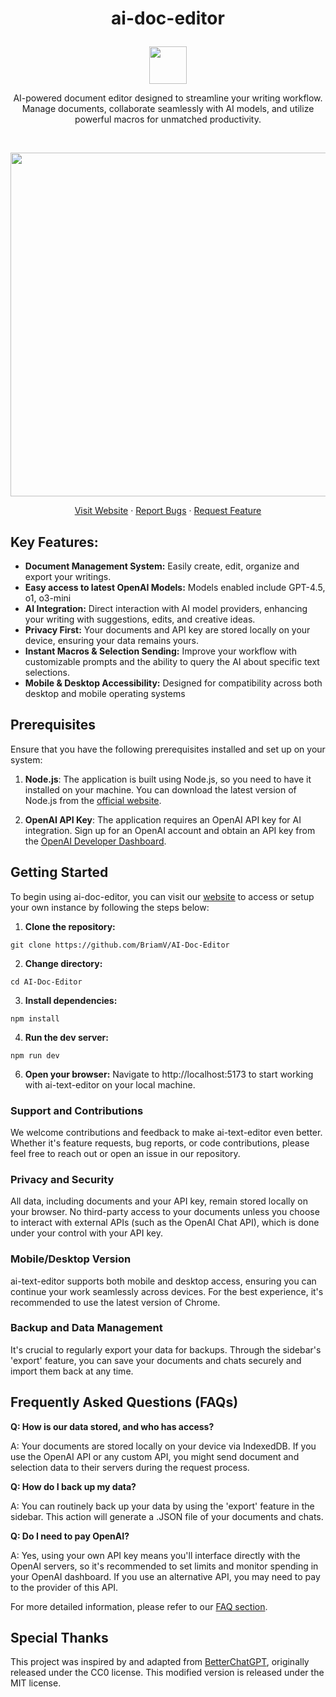 # <p align="center">ai-doc-editor</p>

<p align="center"><img src="https://github.com/darrylschaefer/fthr-write/assets/119073511/9b97e65f-5571-4172-a0d2-9d7ebfdf4cce" style="width:60px;" align="center"></p>

<p align="center">AI-powered document editor designed to streamline your writing workflow. Manage documents, collaborate seamlessly with AI models, and utilize powerful macros for unmatched productivity.</p>
<br>
<p align="center"><img style="width:550px;" src="https://github.com/darrylschaefer/fthr-write/assets/119073511/0066e259-557c-4c40-b303-503ecd5cd67d"></p>

<p align="center">
    <a href="https://fthr.app">Visit Website</a>
    ·
    <a href="https://github.com/darrylschaefer/ai-text-editor/issues/new/choose">Report Bugs</a>
    ·
    <a href="https://github.com/darrylschaefer/ai-text-editor/issues/new/choose">Request Feature</a>
</p>

## **Key Features:**

- **Document Management System:** Easily create, edit, organize and export your writings.
- **Easy access to latest OpenAI Models:** Models enabled include GPT-4.5, o1, o3-mini
- **AI Integration:** Direct interaction with AI model providers, enhancing your writing with suggestions, edits, and creative ideas.
- **Privacy First:** Your documents and API key are stored locally on your device, ensuring your data remains yours.
- **Instant Macros & Selection Sending:** Improve your workflow with customizable prompts and the ability to query the AI about specific text selections.
- **Mobile & Desktop Accessibility:** Designed for compatibility across both desktop and mobile operating systems

## Prerequisites

Ensure that you have the following prerequisites installed and set up on your system:

1. **Node.js**: The application is built using Node.js, so you need to have it installed on your machine. You can download the latest version of Node.js from the [official website](https://nodejs.org/).

2. **OpenAI API Key**: The application requires an OpenAI API key for AI integration. Sign up for an OpenAI account and obtain an API key from the [OpenAI Developer Dashboard](https://beta.openai.com/signup/).

## **Getting Started**

To begin using ai-doc-editor, you can visit our [website](http://fthr.app/) to access or setup your own instance by following the steps below:

1. **Clone the repository:**

```
git clone https://github.com/BriamV/AI-Doc-Editor
```

2. **Change directory:**

```
cd AI-Doc-Editor
```

3. **Install dependencies:**

```
npm install
```

4. **Run the dev server:**

```
npm run dev
```

6. **Open your browser:** Navigate to http://localhost:5173 to start working with ai-text-editor on your local machine.

### **Support and Contributions**

We welcome contributions and feedback to make ai-text-editor even better. Whether it's feature requests, bug reports, or code contributions, please feel free to reach out or open an issue in our repository.

### **Privacy and Security**

All data, including documents and your API key, remain stored locally on your browser. No third-party access to your documents unless you choose to interact with external APIs (such as the OpenAI Chat API), which is done under your control with your API key.

### **Mobile/Desktop Version**

ai-text-editor supports both mobile and desktop access, ensuring you can continue your work seamlessly across devices. For the best experience, it's recommended to use the latest version of Chrome.

### **Backup and Data Management**

It's crucial to regularly export your data for backups. Through the sidebar's 'export' feature, you can save your documents and chats securely and import them back at any time.

## **Frequently Asked Questions (FAQs)**

**Q: How is our data stored, and who has access?**

A: Your documents are stored locally on your device via IndexedDB. If you use the OpenAI API or any custom API, you might send document and selection data to their servers during the request process.

**Q: How do I back up my data?**

A: You can routinely back up your data by using the 'export' feature in the sidebar. This action will generate a .JSON file of your documents and chats.

**Q: Do I need to pay OpenAI?**

A: Yes, using your own API key means you'll interface directly with the OpenAI servers, so it's recommended to set limits and monitor spending in your OpenAI dashboard. If you use an alternative API, you may need to pay to the provider of this API.

For more detailed information, please refer to our [FAQ section](http://fthr.app/faqs).

## Special Thanks

This project was inspired by and adapted from [BetterChatGPT](https://github.com/ztjhz/BetterChatGPT), originally released under the CC0 license. This modified version is released under the MIT license.
